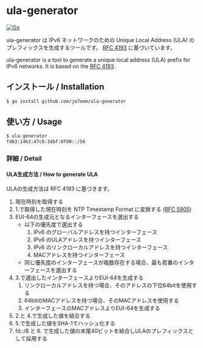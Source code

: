 # ula-generator
[![Go](https://github.com/jo7oem/ula-generator/actions/workflows/go.yml/badge.svg)](https://github.com/jo7oem/ula-generator/actions/workflows/go.yml)

ula-generator は IPv6 ネットワークのための Unique Local Address (ULA) のプレフィックスを生成するツールです。
[RFC 4193](https://tools.ietf.org/html/rfc4193) に基づいています。


ula-generator is a tool to generate a unique local address (ULA) prefix for IPv6 networks. 
It is based on the [RFC 4193](https://tools.ietf.org/html/rfc4193) .

## インストール / Installation

```bash
$ go install github.com/jo7oem/ula-generator
```

## 使い方 / Usage

```bash
$ ula-generator
fd63:1463:47c8:3dbf:8f00::/56
```

### 詳細 / Detail
#### ULA生成方法 / How to generate ULA
ULAの生成方法は RFC 4193 に基づきます。
1. 現在時刻を取得する
2. 1.で取得した現在時刻を NTP Timestamp Format に変換する ([RFC 5905](https://datatracker.ietf.org/doc/html/rfc5905))
3. EUI-64の生成元となるインターフェースを選出する
   - 以下の優先度で選出する
     1. IPv6 のグローバルアドレスを持つインターフェース
     2. IPv6 のULAアドレスを持つインターフェース
     3. IPv6 のリンクローカルアドレスを持つインターフェース
     4. MACアドレスを持つインターフェース
   - 同じ優先度のインターフェースが複数存在する場合、最も若番のインターフェースを選出する
4. 3.で選出したインターフェースよりEUI-64を生成する
   1. リンクローカルアドレスを持つ場合、そのアドレスの下位64bitを使用する
   2. 64bitのMACアドレスを持つ場合、そのMACアドレスを使用する
   3. インターフェースのMACアドレスよりEUI-64を生成する
5. 2.と 4.で生成した値を結合する
6. 5.で生成した値をSHA-1でハッシュ化する
7. fd::/8 と 6. で生成した値の末尾40ビットを結合しULAのプレフィックスとして採用する
